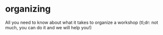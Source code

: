 # organizing
All you need to know about what it takes to organize a workshop (tl;dr: not much, you can do it and we will help you!)
